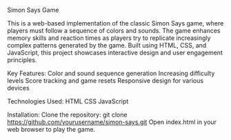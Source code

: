 Simon Says Game

This is a web-based implementation of the classic Simon Says game, where players must follow a sequence of colors and sounds. The game enhances memory skills and reaction times as players try to replicate increasingly complex patterns generated by the game. Built using HTML, CSS, and JavaScript, this project showcases interactive design and user engagement principles.

Key Features:
Color and sound sequence generation
Increasing difficulty levels
Score tracking and game resets
Responsive design for various devices

Technologies Used:
HTML
CSS
JavaScript

Installation:
Clone the repository: git clone https://github.com/yourusername/simon-says.git
Open index.html in your web browser to play the game.
